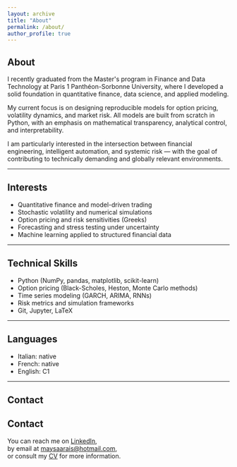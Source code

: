```yaml
---
layout: archive
title: "About"
permalink: /about/
author_profile: true
---
```


## About

I recently graduated from the Master's program in Finance and Data Technology at Paris 1 Panthéon-Sorbonne University, where I developed a solid foundation in quantitative finance, data science, and applied modeling.

My current focus is on designing reproducible models for option pricing, volatility dynamics, and market risk. All models are built from scratch in Python, with an emphasis on mathematical transparency, analytical control, and interpretability.

I am particularly interested in the intersection between financial engineering, intelligent automation, and systemic risk — with the goal of contributing to technically demanding and globally relevant environments.

---

## Interests

- Quantitative finance and model-driven trading  
- Stochastic volatility and numerical simulations  
- Option pricing and risk sensitivities (Greeks)  
- Forecasting and stress testing under uncertainty  
- Machine learning applied to structured financial data  

---

## Technical Skills

- Python (NumPy, pandas, matplotlib, scikit-learn)  
- Option pricing (Black-Scholes, Heston, Monte Carlo methods)  
- Time series modeling (GARCH, ARIMA, RNNs)  
- Risk metrics and simulation frameworks  
- Git, Jupyter, LaTeX  

---

## Languages

- Italian: native  
- French: native  
- English: C1

---

## Contact

## Contact

You can reach me on [LinkedIn](https://www.linkedin.com/in/maysaa-r/),  
by email at [maysaarais@hotmail.com](mailto:maysaarais@hotmail.com),  
or consult my [CV](https://maysaarais.github.io/files/RAIS_Maysaa_CV.pdf) for more information.
